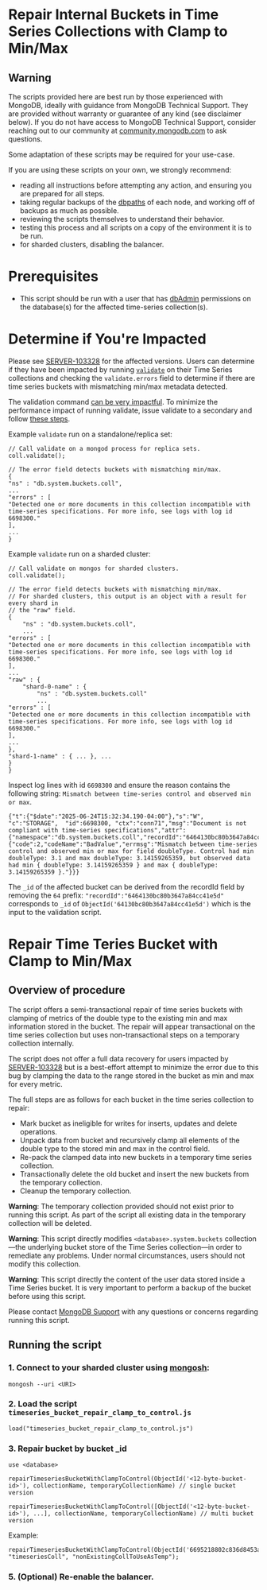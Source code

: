 # Repair Internal Buckets in Time Series Collections with Clamp to Min/Max

## Warning

The scripts provided here are best run by those experienced with MongoDB, ideally with guidance from MongoDB Technical Support. They are provided without warranty or guarantee of any kind (see disclaimer below). If you do not have access to MongoDB Technical Support, consider reaching out to our community at [community.mongodb.com](community.mongodb.com) to ask questions.

Some adaptation of these scripts may be required for your use-case.

If you are using these scripts on your own, we strongly recommend:

* reading all instructions before attempting any action, and ensuring you are prepared for all steps.
* taking regular backups of the [dbpaths](https://docs.mongodb.com/manual/core/backups/#back-up-by-copying-underlying-data-files) of each node, and working off of backups as much as possible.
* reviewing the scripts themselves to understand their behavior.
* testing this process and all scripts on a copy of the environment it is to be run.
* for sharded clusters, disabling the balancer.

# Prerequisites 
- This script should be run with a user that has [dbAdmin](https://www.mongodb.com/docs/manual/reference/built-in-roles/#mongodb-authrole-dbAdmin) permissions on the database(s) for the affected time-series collection(s).

# Determine if You're Impacted

Please see [SERVER-103328](https://jira.mongodb.org/browse/SERVER-103328) for the affected versions. Users can determine if they have been impacted by running [`validate`](https://www.mongodb.com/docs/manual/reference/command/validate/) on their Time Series collections and checking the `validate.errors` field to determine if there are time series buckets with mismatching min/max metadata detected.

The validation command [can be very impactful](https://www.mongodb.com/docs/manual/reference/method/db.collection.validate/#performance). To minimize the performance impact of running validate, issue validate to a secondary and follow [these steps](https://www.mongodb.com/docs/manual/reference/method/db.collection.validate/#performance:~:text=Validation%20has%20exclusive,the%20hidden%20node). 

Example `validate` run on a standalone/replica set:
```
// Call validate on a mongod process for replica sets. 
coll.validate();

// The error field detects buckets with mismatching min/max. 
{
"ns" : "db.system.buckets.coll",
...
"errors" : [
"Detected one or more documents in this collection incompatible with time-series specifications. For more info, see logs with log id 6698300."
],
...
}
```

Example `validate` run on a sharded cluster:

```
// Call validate on mongos for sharded clusters.
coll.validate();

// The error field detects buckets with mismatching min/max.
// For sharded clusters, this output is an object with a result for every shard in 
// the "raw" field.
{
	"ns" : "db.system.buckets.coll",
	...
"errors" : [
"Detected one or more documents in this collection incompatible with time-series specifications. For more info, see logs with log id 6698300."
],
...
"raw" : {
	"shard-0-name" : {
		"ns" : "db.system.buckets.coll"
		...
"errors" : [
"Detected one or more documents in this collection incompatible with time-series specifications. For more info, see logs with log id 6698300."
],
...
},
"shard-1-name" : { ... }, ...
}
}
```

Inspect log lines with id `6698300` and ensure the reason contains the following string: `Mismatch between time-series control and observed min or max`.

```
{"t":{"$date":"2025-06-24T15:32:34.190-04:00"},"s":"W",  "c":"STORAGE",  "id":6698300, "ctx":"conn71","msg":"Document is not compliant with time-series specifications","attr":{"namespace":"db.system.buckets.coll","recordId":"6464130bc80b3647a84cc41e5d","reason":{"code":2,"codeName":"BadValue","errmsg":"Mismatch between time-series control and observed min or max for field doubleType. Control had min doubleType: 3.1 and max doubleType: 3.14159265359, but observed data had min { doubleType: 3.14159265359 } and max { doubleType: 3.14159265359 }."}}}
```

The `_id` of the affected bucket can be derived from the recordId field by removing the `64` prefix: `"recordId":"6464130bc80b3647a84cc41e5d"` corresponds to `_id` of `ObjectId('64130bc80b3647a84cc41e5d')` which is the input to the validation script.

# Repair Time Teries Bucket with Clamp to Min/Max

## Overview of procedure

The script offers a semi-transactional repair of time series buckets with clamping of metrics of the double type to the existing min and max information stored in the bucket. The repair will appear transactional on the time series collection but uses non-transactional steps on a temporary collection internally.

The script does not offer a full data recovery for users impacted by [SERVER-103328](https://jira.mongodb.org/browse/SERVER-103328) but is a best-effort attempt to minimize the error due to this bug by clamping the data to the range stored in the bucket as min and max for every metric. 

The full steps are as follows for each bucket in the time series collection to repair:
- Mark bucket as ineligible for writes for inserts, updates and delete operations.
- Unpack data from bucket and recursively clamp all elements of the double type to the stored min and max in the control field.
- Re-pack the clamped data into new buckets in a temporary time series collection.
- Transactionally delete the old bucket and insert the new buckets from the temporary collection.
- Cleanup the temporary collection.

**Warning**: The temporary collection provided should not exist prior to running this script. As part of the script all existing data in the temporary collection will be deleted. 

**Warning**: This script directly modifies `<database>.system.buckets` collection —the underlying bucket store of the Time Series collection—in order to remediate any problems. Under normal circumstances, users should not modify this collection. 

**Warning**: This script directly the content of the user data stored inside a Time Series bucket. It is very important to perform a backup of the bucket before using this script. 

Please contact [MongoDB Support](https://support.mongodb.com/welcome) with any questions or concerns regarding running this script. 

## Running the script

### 1. Connect to your sharded cluster using [mongosh](https://www.mongodb.com/docs/mongodb-shell/):

```
mongosh --uri <URI>
```

### 2. Load the script `timeseries_bucket_repair_clamp_to_control.js`

```
load("timeseries_bucket_repair_clamp_to_control.js")
```

### 3. Repair bucket by bucket _id

```
use <database>

repairTimeseriesBucketWithClampToControl(ObjectId('<12-byte-bucket-id>'), collectionName, temporaryCollectionName) // single bucket version

repairTimeseriesBucketWithClampToControl([ObjectId('<12-byte-bucket-id>'), ...], collectionName, temporaryCollectionName) // multi bucket version
```

Example:

```
repairTimeseriesBucketWithClampToControl(ObjectId('6695218802c836d8453a6e21'), "timeseriesColl", "nonExistingCollToUseAsTemp");
```

### 5. (Optional) Re-enable the balancer.
